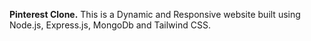 **Pinterest Clone.**
This is a Dynamic and Responsive website built using Node.js, Express.js, MongoDb and Tailwind CSS.

